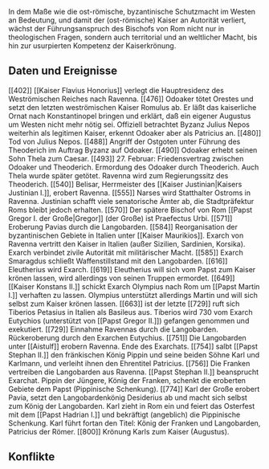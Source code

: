 In dem Maße wie die ost-römische, byzantinische Schutzmacht im Westen an Bedeutung, und damit der (ost-römische) Kaiser an Autorität verliert, wächst der Führungsanspruch des Bischofs von Rom nicht nur in theologischen Fragen, sondern auch territorial und an weltlicher Macht, bis hin zur usurpierten Kompetenz der Kaiserkrönung.

## Daten und Ereignisse
[[402]] [[Kaiser Flavius Honorius]] verlegt die Hauptresidenz des Weströmischen Reiches nach Ravenna.
[[476]] Odoaker tötet Orestes und setzt den letzten weströmischen Kaiser Romulus ab. Er läßt das kaiserliche Ornat nach Konstantinopel bringen und erklärt, daß ein eigener Augustus um Westen nicht mehr nötig sei. Offiziell betrachtet Byzanz Julius Nepos weiterhin als legitimen Kaiser, erkennt Odoaker aber als Patricius an.
[[480]] Tod von Julius Nepos.
[[488]] Angriff der Ostgoten unter Führung des Theoderich im Auftrag Byzanz auf Odoaker.
[[490]] Odoaker erhebt seinen Sohn Thela zum Caesar.
[[493]] 27. Februar: Friedensvertrag zwischen Odoaker und Theoderich. Ermordung des Odoaker durch Theoderich. Auch Thela wurde später getötet. Ravenna wird zum Regierungssitz des Theoderich.
[[540]] Belisar, Herrmeister des [[Kaiser Justinian|Kaisers Justinian I.]], erobert Ravenna.
[[555]] Narses wird Statthalter Ostroms in Ravenna. Justinian schafft viele senatorische Ämter ab, die Stadtpräfektur Roms bleibt jedoch erhalten.
[[570]] Der spätere Bischof von Rom [[Papst Gregor I. der Große|Gregor]] (der Große) ist Praefectus Urbi.
[[571]] Eroberung Pavias durch die Langobarden.
[[584]] Reorganisation der byzantinischen Gebiete in Italien unter [[Kaiser Maurikios]]. Exarch von Ravenna vertritt den Kaiser in Italien (außer Sizilien, Sardinien, Korsika). Exarch verbindet zivile Autorität mit militärischer Macht.
[[585]] Exarch Smaragdus schließt Waffenstillstand mit den Langobarden.
[[616]] Eleutherius wird Exarch.
[[619]] Eleutherius will sich vom Papst zum Kaiser krönen lassen, wird allerdings von seinen Truppen ermordet.
[[649]] [[Kaiser Konstans II.]] schickt Exarch Olympius nach Rom um [[Papst Martin I.]] verhaften zu lassen. Olympius unterstützt allerdings Martin und will sich selbst zum Kaiser krönen lassen.
[[663]] ist der letzte 
[[729]] ruft sich Tiberios Petasius in Italien als Basileus aus. Tiberios wird 730 vom Exarch Eutychios (unterstützt von [[Papst Gregor II.]]) gefangen genommen und exekutiert.
[[729]] Einnahme Ravennas durch die Langobarden. Rückeroberung durch den Exarchen Eutychius.
[[751]] Die Langobarden unter [[Aistulf]] erobern Ravenna. Ende des Exarchats.
[[754]] salbt [[Papst Stephan II.]] den fränkischen König Pippin und seine beiden Söhne Karl und Karlmann, und verleiht ihnen den Ehrentitel Patricius.
[[756]] Die Franken vertreiben die Langobarden aus Ravenna. [[Papst Stephan II.]] beansprucht Exarchat. Pippin der Jüngere, König der Franken, schenkt die eroberten Gebiete dem Papst (Pippinische Schenkung).
[[774]] Karl der Große erobert Pavia, setzt den Langobardenkönig Desiderius ab und macht sich selbst zum König der Langobarden. Karl zieht in Rom ein und feiert das Osterfest mit dem [[Papst Hadrian I.]] und bekräftigt (angeblich) die Pippinische Schenkung. Karl führt fortan den Titel: König der Franken und Langobarden, Patricius der Römer.
[[800]] Krönung Karls zum Kaiser (Augustus).

## Konflikte


